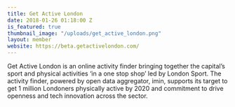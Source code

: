 ```yaml
---
title: Get Active London
date: 2018-01-26 01:18:00 Z
is_featured: true
thumbnail_image: "/uploads/get_active_london.png"
layout: member
website: https://beta.getactivelondon.com/
---
```


Get Active London is an online activity finder bringing together the capital’s sport and physical activities ‘in a one stop shop’ led by London Sport. The activity finder, powered by open data aggregator, imin, supports its target to get 1 million Londoners physically active by 2020 and commitment to drive openness and tech innovation across the sector.